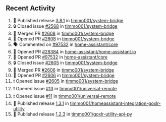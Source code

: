 ## Recent Activity

<!--START_SECTION:activity-->
1. 🚀 Published release [3.8.1](https://github.com/3.8.1) in [timmo001/system-bridge](https://github.com/timmo001/system-bridge)
2. 🔒 Closed issue [#2568](https://github.com/timmo001/system-bridge/issues/2568) in [timmo001/system-bridge](https://github.com/timmo001/system-bridge)
3. 🎉 Merged PR [#2608](https://github.com/timmo001/system-bridge/pull/2608) in [timmo001/system-bridge](https://github.com/timmo001/system-bridge)
4. 💪 Opened PR [#2608](https://github.com/timmo001/system-bridge/pull/2608) in [timmo001/system-bridge](https://github.com/timmo001/system-bridge)
5. 🗣 Commented on [#97532](https://github.com/home-assistant/core/issues/97532) in [home-assistant/core](https://github.com/home-assistant/core)
6. 💪 Opened PR [#28384](https://github.com/home-assistant/home-assistant.io/pull/28384) in [home-assistant/home-assistant.io](https://github.com/home-assistant/home-assistant.io)
7. 💪 Opened PR [#97532](https://github.com/home-assistant/core/pull/97532) in [home-assistant/core](https://github.com/home-assistant/core)
8. 🔒 Closed issue [#2605](https://github.com/timmo001/system-bridge/issues/2605) in [timmo001/system-bridge](https://github.com/timmo001/system-bridge)
9. 🎉 Merged PR [#2606](https://github.com/timmo001/system-bridge/pull/2606) in [timmo001/system-bridge](https://github.com/timmo001/system-bridge)
10. 💪 Opened PR [#2606](https://github.com/timmo001/system-bridge/pull/2606) in [timmo001/system-bridge](https://github.com/timmo001/system-bridge)
11. ❗ Opened issue [#2605](https://github.com/timmo001/system-bridge/issues/2605) in [timmo001/system-bridge](https://github.com/timmo001/system-bridge)
12. ❗ Opened issue [#13](https://github.com/timmo001/universal-remote/issues/13) in [timmo001/universal-remote](https://github.com/timmo001/universal-remote)
13. ❗ Opened issue [#11](https://github.com/timmo001/universal-remote/issues/11) in [timmo001/universal-remote](https://github.com/timmo001/universal-remote)
14. 🚀 Published release [1.3.1](https://github.com/1.3.1) in [timmo001/homeassistant-integration-goxlr-utility](https://github.com/timmo001/homeassistant-integration-goxlr-utility)
15. 🚀 Published release [1.2.3](https://github.com/1.2.3) in [timmo001/goxlr-utility-api-py](https://github.com/timmo001/goxlr-utility-api-py)
<!--END_SECTION:activity-->
